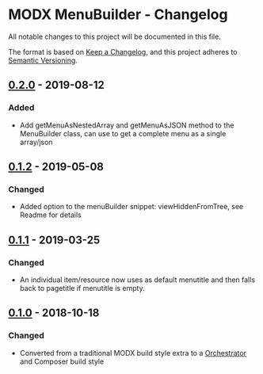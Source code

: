 # MODX MenuBuilder - Changelog

All notable changes to this project will be documented in this file.

The format is based on [Keep a Changelog](https://keepachangelog.com/en/1.0.0/),
and this project adheres to [Semantic Versioning](https://semver.org/spec/v2.0.0.html).

## [0.2.0](https://github.com/LippertComponents/MenuBuilder/compare/v0.1.2...v0.2.0) - 2019-08-12
### Added
- Add getMenuAsNestedArray and getMenuAsJSON method to the MenuBuilder class, can use to get a complete menu as a single array/json

## [0.1.2](https://github.com/LippertComponents/MenuBuilder/compare/v0.1.1...v0.1.2) - 2019-05-08
### Changed

- Added option to the menuBuilder snippet: viewHiddenFromTree, see Readme for details

## [0.1.1](https://github.com/LippertComponents/MenuBuilder/compare/v0.1.0...v0.1.1) - 2019-03-25
### Changed

- An individual item/resource now uses as default menutitle and then falls back to pagetitle if menutitle is empty.

## [0.1.0](https://github.com/LippertComponents/MenuBuilder/releases/tag/v0.1.0) - 2018-10-18

### Changed

- Converted from a traditional MODX build style extra to a [Orchestrator](https://github.com/LippertComponents/Orchestrator) and Composer build style 
